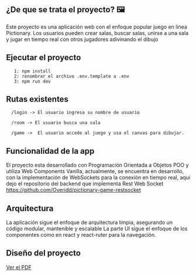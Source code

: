 
## ¿De que se trata el proyecto? 🖼️

Este proyecto es una aplicación web con el enfoque popular juego en linea Pictionary. Los usuarios pueden crear salas, buscar salas, unirse a una sala y jugar en tiempo real con otros jugadores adivinando el dibujo


## Ejecutar el proyecto

```
   1: npm install
   2: renombrar el archivo .env.template a .env
   3: npm run dev
```

## Rutas existentes 
 ```
   /login -> El usuario ingresa su nombre de usuario
 ```
 ``` 
   /room -> El usuario busca una sala
 ```
 ```
   /game ->  El usuario accede al juego y usa el canvas para dibujar.
 ```  

## Funcionalidad de la app
El proyecto esta desarrollado con Programación Orientada a Objetos POO y utiliza Web Components Vanilla, actualmente, se encuentra en desarrollo, con la implementación de WebSockets para la conexión en tiempo real, aqui dejo el repositorio del backend que implementa Rest Web Socket https://github.com/Overidd/pictionary-game-restsocket

## Arquitectura
La aplicación sigue el enfoque de arquitectura limpia, asegurando un código modular, mantenible y escalable
La parte UI sigue el enfoque de los componentes como en react y react-ruter para la navegación. 

## Diseño del proyecto
[Ver el PDF](./design.pdf)
